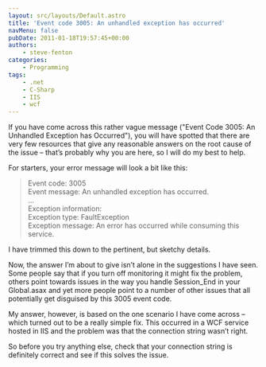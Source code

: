 ```yaml
---
layout: src/layouts/Default.astro
title: 'Event code 3005: An unhandled exception has occurred'
navMenu: false
pubDate: 2011-01-18T19:57:45+00:00
authors:
    - steve-fenton
categories:
    - Programming
tags:
    - .net
    - C-Sharp
    - IIS
    - wcf
---
```


If you have come across this rather vague message ("Event Code 3005: An Unhandled Exception has Occurred"), you will have spotted that there are very few resources that give any reasonable answers on the root cause of the issue – that’s probably why you are here, so I will do my best to help.

For starters, your error message will look a bit like this:

> Event code: 3005  
> Event message: An unhandled exception has occurred.  
> …  
> Exception information:  
> Exception type: FaultException  
> Exception message: An error has occurred while consuming this service.

I have trimmed this down to the pertinent, but sketchy details.

Now, the answer I’m about to give isn’t alone in the suggestions I have seen. Some people say that if you turn off monitoring it might fix the problem, others point towards issues in the way you handle Session\_End in your Global.asax and yet more people point to a number of other issues that all potentially get disguised by this 3005 event code.

My answer, however, is based on the one scenario I have come across – which turned out to be a really simple fix. This occurred in a WCF service hosted in IIS and the problem was that the connection string wasn’t right.

So before you try anything else, check that your connection string is definitely correct and see if this solves the issue.